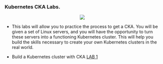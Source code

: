 ### Kubernetes CKA Labs.

<p align="center"><img src="images/logo-cka.jpg"/></p>

* This labs will allow you to practice the process to get a CKA. You will be given a set of Linux servers, and you will have the opportunity to turn these servers into a functioning Kubernetes cluster. This will help you build the skills necessary to create your own Kubernetes clusters in the real world.

* Build a Kubernetes cluster with CKA [LAB 1](resources\buildingKC.md)

